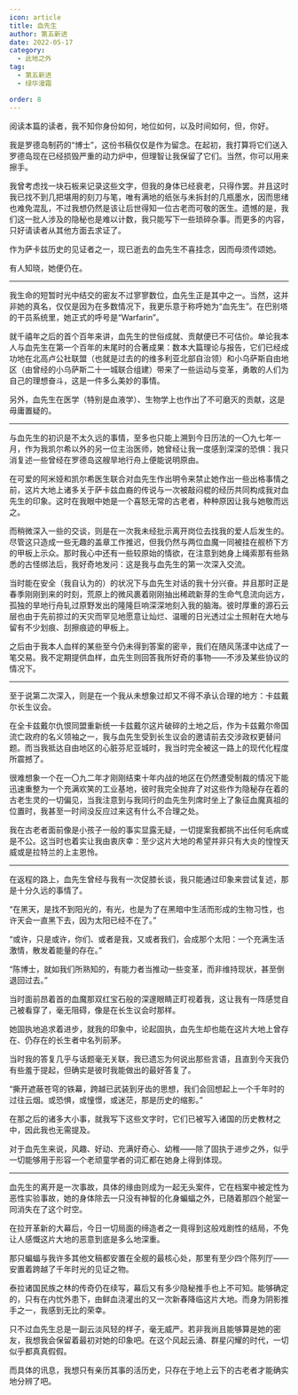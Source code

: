 ```yaml
---
icon: article
title: 血先生
author: 第五新进
date: 2022-05-17
category:
  - 此地之外
tag:
  - 第五新进
  - 绿华漫霜

order: 8
---
```


阅读本篇的读者，我不知你身份如何，地位如何，以及时间如何，但，你好。

<!-- more -->

我是罗德岛制药的“博士”，这份书稿仅仅是作为留念。在起初，我打算将它们送入罗德岛现在已经损毁严重的动力炉中，但理智让我保留了它们。当然，你可以用来擦手。

我曾考虑找一块石板来记录这些文字，但我的身体已经衰老，只得作罢。并且这时我已找不到几把堪用的刻刀与笔，唯有满地的纸张与未拆封的几瓶墨水，因而思绪也难免混乱，不过我想仍然是该让后世得知一位古老而可敬的医生。遗憾的是，我们这一批人涉及的隐秘也是难以计数，我只能写下一些琐碎杂事。而更多的内容，只好请读者从其他方面去求证了。

作为萨卡兹历史的见证者之一，现已逝去的血先生不喜挂念，因而毋须传颂她。

有人知晓，她便仍在。

---

我生命的短暂时光中结交的密友不过寥寥数位，血先生正是其中之一。当然，这并非她的真名，仅仅是因为在多数情况下，我更乐意于称呼她为“血先生”。在巴别塔的干员系统里，她正式的呼号是“Warfarin”。

就千禧年之后的首个百年来讲，血先生的世俗成就、贡献便已不可估价。单论我本人与血先生在第一个百年的末尾时的合著成果：数本大篇理论与报告，它们已经成功地在北高卢公社联盟（也就是过去的的维多利亚北部自治领）和小乌萨斯自由地区（由曾经的小乌萨斯二十一城联合组建）带来了一些运动与变革，勇敢的人们为自己的理想奋斗，这是一件多么美妙的事情。

另外，血先生在医学（特别是血液学）、生物学上也作出了不可磨灭的贡献，这是毋庸置疑的。

---

与血先生的初识是不太久远的事情，至多也只能上溯到今日历法的一〇九七年一月，作为我凯尔希以外的另一位主治医师，她曾经让我一度感到深深的恐惧：我只消复述一些曾经在罗德岛这艘旱地行舟上便能说明原由。

在可爱的阿米娅和凯尔希医生联合对血先生作出明令来禁止她作出一些出格事情之前，这片大地上诸多关于萨卡兹血裔的传说与一次被敲闷棍的经历共同构成我对血先生的印象。这时在我眼中她是一个喜怒无常的古老者，种种原因让我与她敬而远之。

而稍微深入一些的交谈，则是在一次我未经批示离开岗位去找我的爱人后发生的。尽管这只造成一些无趣的盖章工作推迟，但我仍然与两位血魔一同被挂在舰桥下方的甲板上示众。那时我心中还有一些较原始的情欲，在注意到她身上绳索那有些熟悉的古怪绑法后，我好奇地发问：这是我与血先生的第一次深入交流。

当时能在安全（我自认为的）的状况下与血先生对话的我十分兴奋。并且那时正是春季刚刚到来的时刻，荒原上的微风裹着刚刚抽出稀疏新芽的生命气息流向远方，孤独的旱地行舟轧过原野发出的隆隆巨响深深地刻入我的脑海。彼时厚重的源石云层也由于先前掠过的天灾而罕见地愿意让灿烂、温暖的日光透过尘土照射在大地与留有不少划痕、刮擦痕迹的甲板上。

之后由于我本人血样的某些至今仍未得到答案的密辛，我们在随风荡漾中达成了一笔交易。我不定期提供血样，血先生则回答我所好奇的事物——不涉及某些协议的情况下。

---

至于说第二次深入，则是在一个我从未想象过却又不得不承认合理的地方：卡兹戴尔长生议会。

在全卡兹戴尔仇恨同盟重新统一卡兹戴尔这片破碎的土地之后，作为卡兹戴尔帝国流亡政府的名义领袖之一，我与血先生受到长生议会的邀请前去交涉政权更替问题。而当我抵达自由地区的心脏芬尼亚城时，我当时完全被这一路上的现代化程度所震撼了。

很难想象一个在一〇九二年才刚刚结束十年内战的地区在仍然遭受制裁的情况下能迅速重整为一个充满欢笑的工业基地，彼时我完全抛弃了对这些作为隐秘存在着的古老生灵的一切偏见，当我注意到与我同行的血先生列席时坐上了象征血魔真祖的位置时，我甚至一时间没反应过来这有什么不合理之处。

我在古老者面前像是小孩子一般的事实显露无疑，一切提案我都挑不出任何毛病或是不公。这当时也着实让我由衷庆幸：至少这片大地的希望并非只有大炎的惶惶天威或是拉特兰的上主恩怜。

---

在返程的路上，血先生曾经与我有一次促膝长谈，我只能通过印象来尝试复述，那是十分久远的事情了。

“在黑天，是找不到阳光的，有光，也是为了在黑暗中生活而形成的生物习性，也许天会一直黑下去，因为太阳已经不在了。”

“或许，只是或许，你们、或者是我，又或者我们，会成那个太阳：一个充满生活激情，散发着能量的存在。”

“陈博士，就如我们所熟知的，有能力者当推动一些变革，而非维持现状，甚至倒退回过去。”

当时面前昂着首的血魔那双红宝石般的深邃眼睛正盯视着我，这让我有一阵感觉自己被看穿了，毫无阻碍，像是在长生议会时那样。

她固执地追求着进步，就我的印象中，论起固执，血先生却也能在这片大地上曾存在、仍存在的长生者中名列前茅。

当时我的答复几乎与话题毫无关联，我已遗忘为何说出那些言语，且直到今天我仍有些羞于提起，但确实是彼时我能做出的最好答复了。

“撕开遮蔽苍穹的铁幕，跨越已武装到牙齿的思想，我们会回想起上一个千年时的过往云烟。或恐惧，或憧憬，或迷茫，那是历史的缩影。”

在那之后的诸多大小事，就我写下这些文字时，它们已被写入诸国的历史教材之中，因此我也无需提及。

对于血先生来说，风趣、好动、充满好奇心、幼稚——除了固执于进步之外，似乎一切能够用于形容一个老顽童学者的词汇都在她身上得到体现。

---

血先生的离开是一次事故，具体的缘由则成为一起无头案件，它在档案中被定性为恶性实验事故，她的身体除去一只没有神智的化身蝙蝠之外，已随着那四个舱室一同消失在了这个时空。

在拉开革新的大幕后，今日一切局面的缔造者之一竟得到这般戏剧性的结局，不免让人感慨这片大地的恶意到底是多么地深重。

那只蝙蝠与我许多其他文稿都安置在全舰的最核心处，那里有至少四个陈列厅——安置着跨越了千年时光的见证之物。

泰拉诸国民族之林的传奇仍在续写，幕后又有多少隐秘推手也上不可知。能够确定的，只有在内忧外患下，由鲜血浇灌出的又一次新春降临这片大地。而身为阴影推手之一，我感到无比的荣幸。

只不过血先生总是一副云淡风轻的样子，毫无威严。若非我尚且能够算是她的密友，我想我会保留着最初对她的印象吧。在这个风起云涌、群星闪耀的时代，一切似乎都真真假假。

而具体的讯息，我想只有亲历其事的活历史，只存在于地上云下的古老者才能确实地分辨了吧。<eod />

<Ads />